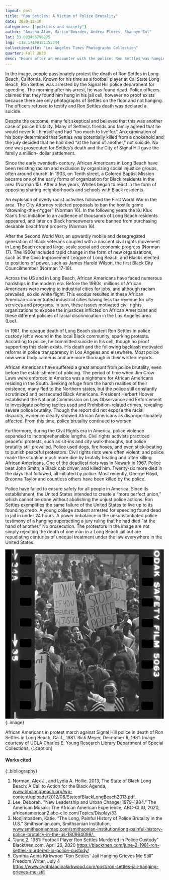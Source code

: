 ```yaml
---
layout: post
title: "Ron Settles: A Victim of Police Brutality"
date: 2020-12-10
categories: ["politics and society"]
author: "Anisha Alam, Martin Bourdev, Andrea Flores, Shannyn Sul"
lat: 33.803466796875
lng: -118.17198181152344
collectiontitle: "Los Angeles Times Photographs Collection"
quarter: Fall 2020
desc: "Hours after an encounter with the police, Ron Settles was hanging in his jail cell, according to police testimony, though unsubstantiated with photographic evidence. As shown in the image, the group of protestors were gathered near the area where Settles passed. This serves as a sign of solidarity for the suspicious passing of Settles."
---
```

In the image, people passionately protest the death of Ron Settles in Long Beach, California. Known for his time as a football player at Cal State Long Beach, Ron Settles was arrested by the Signal Hill police department for speeding. The morning after his arrest, he was found dead. Police officers claimed that they found him hung in his jail cell, however no proof exists because there are only photographs of Settles on the floor and not hanging. The officers refused to testify and Ron Settles death was declared a suicide. 

Despite the outcome, many felt skeptical and believed that this was another case of police brutality. Many of Settles’s friends and family agreed that he would never kill himself and had “too much to live for." An examination of his body determined that Settles was potentially killed from a chokehold and the jury decided that he had died “at the hand of another,” not suicide. No one was prosecuted for Settles’s death and the City of Signal Hill gave the family a million-
dollar settlement. 

Since the early twentieth-century, African Americans in Long Beach have been resisting racism and exclusion by organizing social injustice groups, often around church. In 1903, on Tenth street, a Colored Baptist Mission became one of the early forms of organization for Black residents in the area (Norman 15). After a few years, Whites began to react in the form of opposing sharing neighborhoods and schools with Black residents.

An explosion of overly racist activities followed the First World War in the area. The City Attorney rejected proposals to ban the hostile game “drowning-the-n*gger” (Norman 16). In the following years the Ku Klux Klan’s first initiation to an audience of thousands of Long Beach residents appeared, and later on Black homeowners were banned from purchasing desirable beachfront property (Norman 16).

After the Second World War, an upwardly mobile and desegregated generation of Black veterans coupled with a nascent civil rights movement in Long Beach created large-scale social and economic progress (Norman 17). The 1960s included rapid change in the form of new organizations, such as the Civic Improvement League of Long Beach, and Blacks elected to positions of power, such as James Harold Wilson, the first Black City Councilmember (Norman 17-18).

Across the US and in Long Beach, African Americans have faced numerous hardships in the modern era. Before the 1980s, millions of African Americans were moving to industrial cities for jobs, and although racism prevailed, so did white flight. This exodus resulted in these African American-concentrated industrial cities having less tax revenue for city services and programs. In turn, these issues motivated civil rights organizations to expose the injustices inflicted on
African Americans and these different policies of racial discrimination in the Los Angeles area (Lee).

In 1981, the opaque death of Long Beach student Ron Settles in police custody left a wound in the local Black community, sparking protests. According to police, he committed suicide in his cell, though no proof supporting this claim exists. His death and the following backlash motivated reforms in police transparency in Los Angeles and elsewhere. Most police now wear body cameras and are more thorough in their written reports. 

African Americans have suffered a great amount from police brutality, even before the establishment of policing. The period of time when Jim Crow Laws were enforced in America was a nightmare for African Americans residing in the South. Seeking refuge from the harsh realities of their existence, many fled to the Northern states, but the police still constantly scrutinized and persecuted Black Americans. President Herbert Hoover established the National Commission on Law Observance and Enforcement to investigate policing tactics used and Prohibition-related crimes, revealing severe police brutality. Though the report did not expose the racial disparity, evidence clearly showed African Americans as disproportionately affected. From this time, police brutality continued to worsen. 

Furthermore, during the Civil Rights era in America, police violence expanded to incomprehensible lengths. Civil rights activists practiced peaceful protests, such as sit-ins and city walk-throughs, but police brutality still prevailed. Police used dogs, fire hoses, and even stick-beating to punish peaceful protestors. Civil rights riots were often violent, and police made the situation much more dire by brutally beating and often killing African Americans. One of the deadliest riots was in Newark in 1967. Police beat John Smith, a Black cab driver, and killed him. Twenty-six more died in the days that followed, all initiated by police. Most recently, George Floyd, Breonna Taylor and countless others have been killed by the police. 

Police have failed to ensure safety for all people in America. Since its establishment, the United States intended to create a “more perfect union,” which cannot be done without abolishing the unjust police actions. Ron Settles exemplifies the same failure of the United States to live up to its founding credo. A young college student arrested for speeding found dead in jail in under 24 hours. A power imbalance in the unsubstantiated police testimony of a hanging superseding a jury ruling that he had died “at the hand of another.” No prosecution. The protestors in the image are not simply rejecting the death of one man in a Long Beach jail but are repudiating centuries of unequal treatment under the law everywhere in the United States.

![This is a black and white image of African Americans protesting against police brutality. There are signs the people are carrying that say things such as “honk if you believe in justice” and “stop police abuse”.](images/F20-Lec10-01.png)
  {:.image}

African Americans in protest march against Signal Hill police in death of Ron Settles in Long Beach, Calif., 1981. Rick Meyer, December 6, 1981. Image courtesy of UCLA Charles E. Young Research Library Department of Special Collections.
  {:.caption}


#### Works cited

{:.bibliography}
1. Norman, Alex J., and Lydia A. Hollie. 2013, The State of Black Long Beach: A Call to Action for the Black Agenda, www.bhclongbeach.org/wp-content/uploads/2012/06/StateofBlackLongBeach2013.pdf. 
2. Lee, Deborah. &quot;New Leadership and Urban Change, 1979–1984.&quot; The American Mosaic: The African American Experience, ABC-CLIO, 2020, africanamerican2.abc-clio.com/Topics/Display/33
3. Nodjimbadem, Katie. “The Long, Painful History of Police Brutality in the U.S.” Smithsonian.com, Smithsonian Institution, www.smithsonianmag.com/smithsonian-institution/long-painful-history-police-brutality-in-the-us-180964098/. 
4. “June 2, 1981: Football Player Ron Settles Murdered in Police Custody” Blackthen.com, April 26, 2020 https://blackthen.com/june-2-1981-ron-settles-murdered-in-police-custody/
5. Cynthia Adina Kirkwood “Ron Settles&#39; Jail Hanging Grieves Me Still” Freedom Writer, July 4 https://www.cynthiaadinakirkwood.com/post/ron-settles-jail-hanging-grieves-me-still
